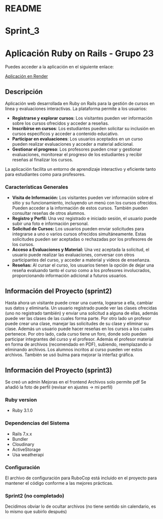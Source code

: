 #  README
#  Sprint_3
 #  Aplicación Ruby on Rails - Grupo 23

Puedes acceder a la aplicación en el siguiente enlace:

[Aplicación en Render](https://two024-2-grupo-23.onrender.com)

## Descripción

Aplicación web desarrollada en Ruby on Rails para la gestión de cursos en línea y evaluaciones interactivas. La plataforma permite a los usuarios:

- **Registrarse y explorar cursos**: Los visitantes pueden ver información sobre los cursos ofrecidos y acceder a reseñas.
- **Inscribirse en cursos**: Los estudiantes pueden solicitar su inclusión en cursos específicos y acceder a contenido educativo.
- **Participar en evaluaciones**: Los usuarios aceptados en un curso pueden realizar evaluaciones y acceder a material adicional.
- **Gestionar el progreso**: Los profesores pueden crear y gestionar evaluaciones, monitorear el progreso de los estudiantes y recibir reseñas al finalizar los cursos.

La aplicación facilita un entorno de aprendizaje interactivo y eficiente tanto para estudiantes como para profesores.

### Características Generales
- **Visita de Información:** Los visitantes pueden ver información sobre el sitio y su funcionamiento, incluyendo un menú con los cursos ofrecidos. Pueden acceder a la información de estos cursos. También pueden consultar reseñas de otros alumnos.
- **Registro y Perfil:** Una vez registrado e iniciado sesión, el usuario puede subir una foto e información personal. 
- **Solicitud de Cursos:** Los usuarios pueden enviar solicitudes para integrarse a uno o varios cursos ofrecidos simultáneamente. Estas solicitudes pueden ser aceptadas o rechazadas por los profesores de los cursos.
- **Acceso a Evaluaciones y Material:** Una vez aceptada la solicitud, el usuario puede realizar las evaluaciones, conversar con otros participantes del curso, y acceder a material y videos de enseñanza.
- **Reseñas:** Al cursar el curso, los usuarios tienen la opción de dejar una reseña evaluando tanto el curso como a los profesores involucrados, proporcionando información adicional a futuros usuarios.
  
## Información del Proyecto (sprint2)
Hasta ahora un visitante puede crear una cuenta, logearse a ella, cambiar sus datos y eliminarla.
Un usuario registrado puede ver las clases ofrecidas (uno no registrado también) y enviar una solicitud a alguna de ellas, además puede ver las clases de las cuales forma parte.
Por otro lado un profesor puede crear una clase, manejar las solicitudes de su clase y eliminar su clase.
Además un usuario puede hacer reseñas en los cursos a los cuales pertenece.
Por otro lado, cada curso tiene un foro, donde solo pueden participar integrantes del curso 
y el profesor.
Además el profesor material en forma de archivos (recomendado en PDF), subiendo, reemplazando o 
eliminando archivos. Los alumnos incritos al curso pueden ver estos archivos.
También se usó bulma para mejorar la interfaz gráfica. 

## Información del Proyecto (sprint3)
Se creó un admin
Mejoras en el frontend
Archivos solo permite pdf
Se añadió la foto de perfil (revisar en ajustes -> mi perfil)

### Ruby version

- Ruby 3.1.0

### Dependencias del Sistema

- Rails 7.x.x
- Bundler
- Cloudinary
- ActiveStorage
- Usa weatherapi

### Configuración

El archivo de configuración para RuboCop está incluido en el proyecto para mantener el código conforme a las mejores prácticas.

### Sprint2 (no completado)
Decidimos obviar lo de ocultar archivos (no tiene sentido sin calendario, es lo mismo que subirlo después)

 



